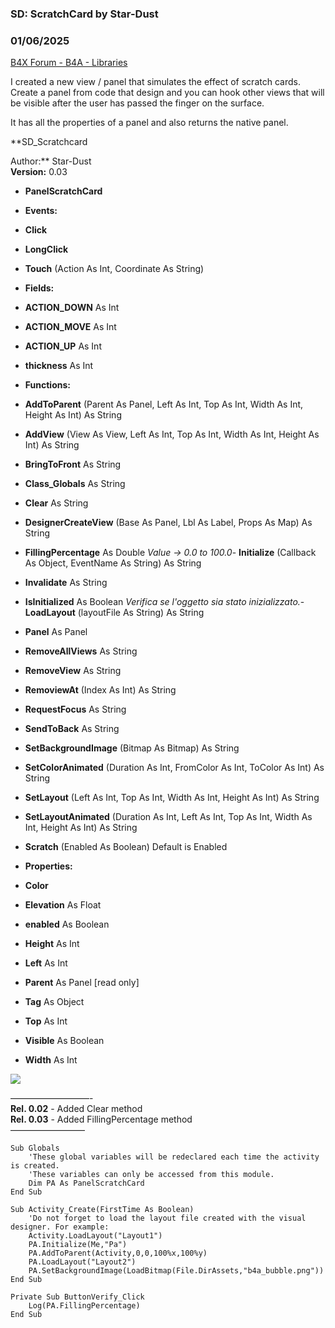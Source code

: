 ### SD: ScratchCard by Star-Dust
### 01/06/2025
[B4X Forum - B4A - Libraries](https://www.b4x.com/android/forum/threads/100221/)

I created a new view / panel that simulates the effect of scratch cards.  
Create a panel from code that design and you can hook other views that will be visible after the user has passed the finger on the surface.  
  
It has all the properties of a panel and also returns the native panel.  
  
**SD\_Scratchcard  
  
Author:** Star-Dust  
**Version:** 0.03  

- **PanelScratchCard**

- **Events:**

- **Click**
- **LongClick**
- **Touch** (Action As Int, Coordinate As String)

- **Fields:**

- **ACTION\_DOWN** As Int
- **ACTION\_MOVE** As Int
- **ACTION\_UP** As Int
- **thickness** As Int

- **Functions:**

- **AddToParent** (Parent As Panel, Left As Int, Top As Int, Width As Int, Height As Int) As String
- **AddView** (View As View, Left As Int, Top As Int, Width As Int, Height As Int) As String
- **BringToFront** As String
- **Class\_Globals** As String
- **Clear** As String
- **DesignerCreateView** (Base As Panel, Lbl As Label, Props As Map) As String
- **FillingPercentage** As Double
*Value -> 0.0 to 100.0*- **Initialize** (Callback As Object, EventName As String) As String
- **Invalidate** As String
- **IsInitialized** As Boolean
*Verifica se l'oggetto sia stato inizializzato.*- **LoadLayout** (layoutFile As String) As String
- **Panel** As Panel
- **RemoveAllViews** As String
- **RemoveView** As String
- **RemoviewAt** (Index As Int) As String
- **RequestFocus** As String
- **SendToBack** As String
- **SetBackgroundImage** (Bitmap As Bitmap) As String
- **SetColorAnimated** (Duration As Int, FromColor As Int, ToColor As Int) As String
- **SetLayout** (Left As Int, Top As Int, Width As Int, Height As Int) As String
- **SetLayoutAnimated** (Duration As Int, Left As Int, Top As Int, Width As Int, Height As Int) As String
- **Scratch** (Enabled As Boolean)
Default is Enabled
- **Properties:**

- **Color**
- **Elevation** As Float
- **enabled** As Boolean
- **Height** As Int
- **Left** As Int
- **Parent** As Panel [read only]
- **Tag** As Object
- **Top** As Int
- **Visible** As Boolean
- **Width** As Int

![](https://www.b4x.com/android/forum/attachments/75153)  
  
—————————-  
**Rel. 0.02** - Added Clear method  
**Rel. 0.03** - Added FillingPercentage method  
————————–  
  

```B4X
Sub Globals  
    'These global variables will be redeclared each time the activity is created.  
    'These variables can only be accessed from this module.  
    Dim PA As PanelScratchCard  
End Sub  
  
Sub Activity_Create(FirstTime As Boolean)  
    'Do not forget to load the layout file created with the visual designer. For example:  
    Activity.LoadLayout("Layout1")  
    PA.Initialize(Me,"Pa")  
    PA.AddToParent(Activity,0,0,100%x,100%y)  
    PA.LoadLayout("Layout2")  
    PA.SetBackgroundImage(LoadBitmap(File.DirAssets,"b4a_bubble.png"))  
End Sub  
  
Private Sub ButtonVerify_Click  
    Log(PA.FillingPercentage)  
End Sub
```